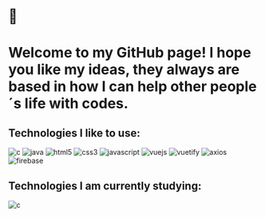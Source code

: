 <h1 style="width: max-content; text-align: center">🙂<h1>
Welcome to my GitHub page! I hope you like my ideas, they always are based in how I can help other people´s life with codes.

## Technologies I like to use:

<div style="display: inline-block">
    <img style="display: inline-block" alt="c" src="https://img.shields.io/badge/C-00599C?style=for-the-badge&logo=c&logoColor=white"/>
    <img style="display: inline-block" alt="java" src="https://img.shields.io/badge/Java-ED8B00?style=for-the-badge&logo=openjdk&logoColor=white"/>
    <img style="display: inline-block" alt="html5" src="https://img.shields.io/badge/HTML5-E34F26?style=for-the-badge&logo=html5&logoColor=white"/>
    <img style="display: inline-block" alt="css3" src="https://img.shields.io/badge/CSS3-1572B6?style=for-the-badge&logo=css3&logoColor=white"/>
    <img style="display: inline-block" alt="javascript" src="https://img.shields.io/badge/JavaScript-323330?style=for-the-badge&logo=javascript&logoColor=F7DF1E"/>
    <img style="display: inline-block" alt="vuejs" src="https://img.shields.io/badge/Vue%20js-35495E?style=for-the-badge&logo=vuedotjs&logoColor=4FC08D"/>
    <img style="display: inline-block;" alt="vuetify" src="https://img.shields.io/badge/Vuetify-1867C0?style=for-the-badge&logo=vuetify&logoColor=white"/>
    <img style="display: inline-block;" alt="axios" src="https://img.shields.io/badge/axios-671ddf?&style=for-the-badge&logo=axios&logoColor=white"/>
    <img style="display: inline-block;" alt="firebase" src="https://img.shields.io/badge/firebase-ffca28?style=for-the-badge&logo=firebase&logoColor=black"/>
</div>

## Technologies I am currently studying:

<div style="display: inline-block">
    <img style="display: inline-block" alt="c" src="https://img.shields.io/badge/Go-00ADD8?style=for-the-badge&logo=go&logoColor=white"/>
</div>
